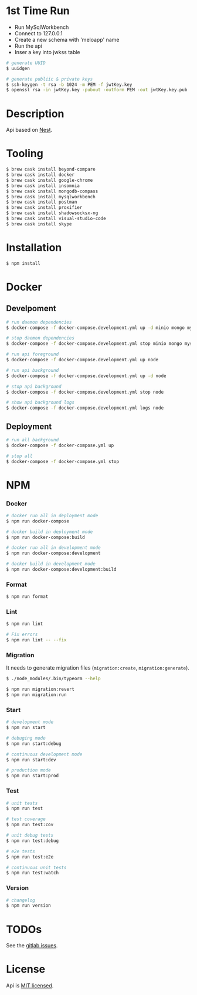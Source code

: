 # 1st Time Run

* Run MySqlWorkbench
* Connect to 127.0.0.1
* Create a new schema with 'meloapp' name
* Run the api
* Inser a key into jwkss table

```bash
# generate UUID
$ uuidgen

# generate publiic & private keys
$ ssh-keygen -t rsa -b 1024 -m PEM -f jwtKey.key
$ openssl rsa -in jwtKey.key -pubout -outform PEM -out jwtKey.key.pub
```

# Description

Api based on [Nest](https://github.com/nestjs/nest).

# Tooling

```bash
$ brew cask install beyond-compare
$ brew cask install docker
$ brew cask install google-chrome
$ brew cask install insomnia
$ brew cask install mongodb-compass
$ brew cask install mysqlworkbench
$ brew cask install postman
$ brew cask install proxifier
$ brew cask install shadowsocksx-ng
$ brew cask install visual-studio-code
$ brew cask install skype
```

# Installation

```bash
$ npm install
```

# Docker

## Develpoment

```bash
# run daemon dependencies
$ docker-compose -f docker-compose.development.yml up -d minio mongo mysql redis

# stop daemon dependencies
$ docker-compose -f docker-compose.development.yml stop minio mongo mysql redis

# run api foreground
$ docker-compose -f docker-compose.development.yml up node

# run api background
$ docker-compose -f docker-compose.development.yml up -d node

# stop api background
$ docker-compose -f docker-compose.development.yml stop node

# show api background logs
$ docker-compose -f docker-compose.development.yml logs node

```

## Deployment

```bash
# run all background
$ docker-compose -f docker-compose.yml up

# stop all
$ docker-compose -f docker-compose.yml stop
```

# NPM

### Docker
```bash
# docker run all in deployment mode
$ npm run docker-compose

# docker build in deployment mode
$ npm run docker-compose:build

# docker run all in development mode
$ npm run docker-compose:development

# docker build in development mode
$ npm run docker-compose:development:build
```

### Format
```bash
$ npm run format
```

### Lint
```bash
$ npm run lint

# Fix errors
$ npm run lint -- --fix
```

### Migration
It needs to generate migration files (`migration:create`, `migration:generate`).
```bash
$ ./node_modules/.bin/typeorm --help

$ npm run migration:revert
$ npm run migration:run
```

### Start
```bash
# development mode
$ npm run start

# debuging mode
$ npm run start:debug

# continuous development mode
$ npm run start:dev

# production mode
$ npm run start:prod
```



### Test
```bash
# unit tests
$ npm run test

# test coverage
$ npm run test:cov

# unit debug tests
$ npm run test:debug

# e2e tests
$ npm run test:e2e

# continuous unit tests
$ npm run test:watch
```

### Version
```bash
# changelog
$ npm run version
```

# TODOs

See the [gitlab issues](https://gitlab.3re.ir/melobit/melo-api/issues).

# License

Api is [MIT licensed](LICENSE).
